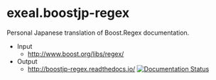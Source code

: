 # exeal.boostjp-regex

Personal Japanese translation of Boost.Regex documentation.

- Input
  - http://www.boost.org/libs/regex/
- Output
  - http://boostjp-regex.readthedocs.io/
    [![Documentation Status](https://readthedocs.org/projects/boostjp-regex/badge/?version=latest)](https://boostjp-regex.readthedocs.io/ja/latest/?badge=latest)
